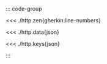 <!--
SPDX-FileCopyrightText: 2024 Dyne.org foundation

SPDX-License-Identifier: CC-BY-NC-SA-4.0
-->

::: code-group

<<< ./http.zen{gherkin:line-numbers}

<<< ./http.data{json}

<<< ./http.keys{json}

:::


